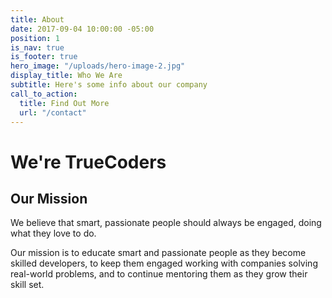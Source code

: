 ```yaml
---
title: About
date: 2017-09-04 10:00:00 -05:00
position: 1
is_nav: true
is_footer: true
hero_image: "/uploads/hero-image-2.jpg"
display_title: Who We Are
subtitle: Here's some info about our company
call_to_action:
  title: Find Out More
  url: "/contact"
---
```


# We're TrueCoders

## Our Mission

We believe that smart, passionate people should always be engaged, doing what they love to do.

Our mission is to educate smart and passionate people as they become skilled developers, to keep them engaged working with companies solving real-world problems, and to continue mentoring them as they grow their skill set.

